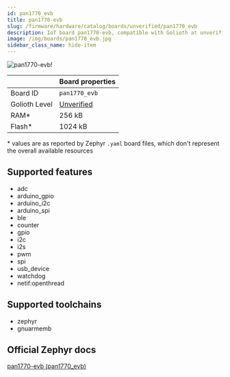 ```yaml
---
id: pan1770_evb
title: pan1770-evb
slug: /firmware/hardware/catalog/boards/unverified/pan1770_evb
description: IoT board pan1770-evb, compatible with Golioth at unverified level.
image: /img/boards/pan1770_evb.jpg
sidebar_class_name: hide-item
---
```


[//]: # (This is an auto-generated file, do not edit! Changes to it will be lost upon re-generation)

![pan1770-evb!](/img/boards/pan1770_evb.jpg "pan1770-evb")

|                | Board properties     |
| -------------  | -------------------- |
| Board ID       | `pan1770_evb` |
| Golioth Level  | [Unverified](/firmware/hardware#unverified-boards) |
| RAM*           | 256 kB |
| Flash*         | 1024 kB |

\* values are as reported by Zephyr `.yaml` board files, which don't represent the overall available resources



## Supported features

* adc
* arduino_gpio
* arduino_i2c
* arduino_spi
* ble
* counter
* gpio
* i2c
* i2s
* pwm
* spi
* usb_device
* watchdog
* netif:openthread

## Supported toolchains

* zephyr
* gnuarmemb

## Official Zephyr docs

[pan1770-evb (pan1770_evb)](https://docs.zephyrproject.org/latest/boards/panasonic/pan1770_evb/doc/index.html)
